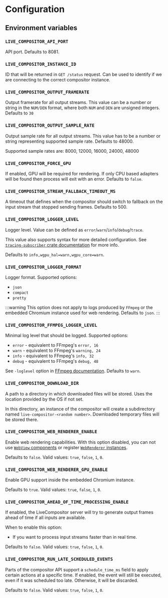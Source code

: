 # Configuration

## Environment variables

### `LIVE_COMPOSITOR_API_PORT`

API port. Defaults to 8081.

### `LIVE_COMPOSITOR_INSTANCE_ID`

ID that will be returned in `GET /status` request. Can be used to identify if we are connecting to the correct compositor instance.

### `LIVE_COMPOSITOR_OUTPUT_FRAMERATE`

Output framerate for all output streams. This value can be a number or string in the `NUM/DEN` format, where both `NUM` and `DEN` are unsigned integers. Defaults to `30`

### `LIVE_COMPOSITOR_OUTPUT_SAMPLE_RATE`

Output sample rate for all output streams. This value has to be a number or string representing supported sample rate. Defaults to 48000.

Supported sample rates are: 8000, 12000, 16000, 24000, 48000

### `LIVE_COMPOSITOR_FORCE_GPU`

If enabled, GPU will be required for rendering. If only CPU based adapters will be found then process will exit with an error. Defaults to `false`.

### `LIVE_COMPOSITOR_STREAM_FALLBACK_TIMEOUT_MS`

A timeout that defines when the compositor should switch to fallback on the input stream that stopped sending frames. Defaults to 500.

### `LIVE_COMPOSITOR_LOGGER_LEVEL`

Logger level. Value can be defined as `error`/`warn`/`info`/`debug`/`trace`.

This value also supports syntax for more detailed configuration. See [`tracing-subscriber` crate documentation](https://docs.rs/tracing-subscriber/latest/tracing_subscriber/filter/struct.EnvFilter.html#example-syntax) for more info.

Defaults to `info,wgpu_hal=warn,wgpu_core=warn`.

### `LIVE_COMPOSITOR_LOGGER_FORMAT`

Logger format. Supported options:

- `json`
- `compact`
- `pretty`

:::warning
This option does not apply to logs produced by `FFmpeg` or the embedded Chromium instance used for web rendering. Defaults to `json`.
:::

### `LIVE_COMPOSITOR_FFMPEG_LOGGER_LEVEL`

Minimal log level that should be logged. Supported options:

- `error` - equivalent to FFmpeg's `error, 16`
- `warn` - equivalent to FFmpeg's `warning, 24`
- `info` - equivalent to FFmpeg's `info, 32`
- `debug` - equivalent to FFmpeg's `debug, 48`

See `-loglevel` option in [FFmpeg documentation](https://ffmpeg.org/ffmpeg.html). Defaults to `warn`.

### `LIVE_COMPOSITOR_DOWNLOAD_DIR`

A path to a directory in which downloaded files will be stored. Uses the location provided by the OS if not set.

In this directory, an instance of the compositor will create a subdirectory named `live-compositor-<random number>`. Downloaded temporary files will be stored there.

### `LIVE_COMPOSITOR_WEB_RENDERER_ENABLE`

Enable web rendering capabilities. With this option disabled, you can not use [`WebView` components](../api/components/WebView) or register [`WebRenderer` instances](../api/renderers/web).

Defaults to `false`. Valid values: `true`, `false`, `1`, `0`.

### `LIVE_COMPOSITOR_WEB_RENDERER_GPU_ENABLE`

Enable GPU support inside the embedded Chromium instance.

Defaults to `true`. Valid values: `true`, `false`, `1`, `0`.

### `LIVE_COMPOSITOR_AHEAD_OF_TIME_PROCESSING_ENABLE`

If enabled, the LiveCompositor server will try to generate output frames ahead of time if all inputs are available.

When to enable this option:

- If you want to process input streams faster than in real time.

Defaults to `false`. Valid values: `true`, `false`, `1`, `0`.

### `LIVE_COMPOSITOR_RUN_LATE_SCHEDULED_EVENTS`

Parts of the compositor API support a `schedule_time_ms` field to apply certain actions at a specific time. If enabled, the event will still be executed, even if it was scheduled too late. Otherwise, it will be discarded.

Defaults to `false`. Valid values: `true`, `false`, `1`, `0`.
